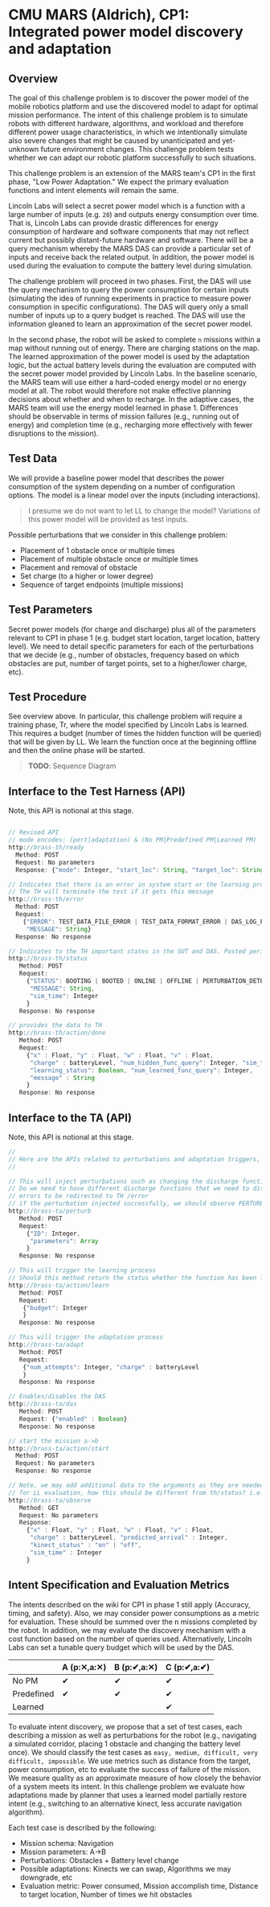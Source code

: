 # CMU MARS (Aldrich), CP1: Integrated power model discovery and adaptation

## Overview

The goal of this challenge problem is to discover the power model of the
mobile robotics platform and use the discovered model to adapt for optimal
mission performance. The intent of this challenge problem is to simulate
robots with different hardware, algorithms, and workload and therefore
different power usage characteristics, in which we intentionally simulate
also severe changes that might be caused by unanticipated and yet-unknown
future environment changes. This challenge problem tests whether we can
adapt our robotic platform successfully to such situations.

This challenge problem is an extension of the MARS team's CP1 in the first
phase, "Low Power Adaptation." We expect the primary evaluation functions
and intent elements will remain the same.

Lincoln Labs will select a secret power model which is a function with a
large number of inputs (e.g. `20`) and outputs energy consumption over
time. That is, Lincoln Labs can provide drastic differences for energy
consumption of hardware and software components that may not reflect
current but possibly distant-future hardware and software. There will be a
query mechanism whereby the MARS DAS can provide a particular set of inputs
and receive back the related output. In addition, the power model is used
during the evaluation to compute the battery level during simulation.

The challenge problem will proceed in two phases. First, the DAS will use
the query mechanism to query the power consumption for certain inputs
(simulating the idea of running experiments in practice to measure power
consumption in specific configurations). The DAS will query only a small
number of inputs up to a query budget is reached. The DAS will use the
information gleaned to learn an approximation of the secret power model.

In the second phase, the robot will be asked to complete `n` missions
within a map without running out of energy. There are charging stations on
the map. The learned approximation of the power model is used by the
adaptation logic, but the actual battery levels during the evaluation are
computed with the secret power model provided by Lincoln Labs. In the
baseline scenario, the MARS team will use either a hard-coded energy model
or no energy model at all. The robot would therefore not make effective
planning decisions about whether and when to recharge. In the adaptive
cases, the MARS team will use the energy model learned in
phase 1. Differences should be observable in terms of mission failures
(e.g., running out of energy) and completion time (e.g., recharging more
effectively with fewer disruptions to the mission).


## Test Data

We will provide a baseline power model that describes the power consumption
of the system depending on a number of configuration options. The model is
a linear model over the inputs (including interactions).

> I presume we do not want to let LL to change the model? Variations of
> this power model will be provided as test inputs.

Possible perturbations that we consider in this challenge problem:
* Placement of 1 obstacle once or multiple times
* Placement of multiple obstacle once or multiple times
* Placement and removal of obstacle
* Set charge (to a higher or lower degree)
* Sequence of target endpoints (multiple missions)

## Test Parameters

Secret power models (for charge and discharge) plus all of the parameters
relevant to CP1 in phase 1 (e.g. budget start location, target location,
battery level). We need to detail specific parameters for each of the
perturbations that we decide (e.g., number of obstacles, frequency based
on which obstacles are put, number of target points, set to a higher/lower
charge, etc).

## Test Procedure

See overview above. In particular, this challenge problem will require a
training phase, Tr, where the model specified by Lincoln Labs is
learned. This requires a budget (number of times the hidden function will
be queried) that will be given by LL. We learn the function once at the
beginning offline and then the online phase will be started.

> **TODO**: Sequence Diagram

## Interface to the Test Harness (API)

Note, this API is notional at this stage.

```javascript

// Revised API
// mode encodes: (pert|adaptation) & (No PM|Predefined PM|Learned PM)
http://brass-th/ready
  Method: POST
  Request: No parameters
  Response: {"mode": Integer, "start_loc": String, "target_loc": String, "discharge_function": String, "budget": Integer}

// Indicates that there is an error in system start or the learning process
// The TH will terminate the test if it gets this message
http://brass-th/error
  Method: POST
  Request:
    {"ERROR": TEST_DATA_FILE_ERROR | TEST_DATA_FORMAT_ERROR | DAS_LOG_FILE_ERROR | DAS_OTHER_ERROR | PARSING_ERROR | LEARNING_ERROR,
     "MESSAGE": String}
  Response: No response

// Indicates to the TH important states in the SUT and DAS. Posted periodically as interesting events occur.
http://brass-th/status
   Method: POST
   Request:
     {"STATUS": BOOTING | BOOTED | ONLINE | OFFLINE | PERTURBATION_DETECTED | MISSION_SUSPENDED | MISSION_RESUMED | MISSION_HALTED | MISSION_ABORTED | ADAPTATION_INITIATED | ADAPTATION_COMPLETED | ADAPTATION_STOPPED | TEST_ERROR | LEARNING_STARTED | LEARNING_DONE,
      "MESSAGE": String,
      "sim_time": Integer
     }
   Response: No response

// provides the data to TH
http://brass-th/action/done
   Method: POST
   Request:
     {"x" : Float, "y" : Float, "w" : Float, "v" : Float,
      "charge" : batteryLevel, "num_hidden_func_query": Integer, "sim_time": Integer, "num_adaptations": Integer
      "learning_status": Boolean, "num_learned_func_query": Integer,
      "message" : String
     }
   Response: No response
```

## Interface to the TA (API)

Note, this API is notional at this stage.

```javascript
//
// Here are the APIs related to perturbations and adaptation triggers, internal APIs??
//

// This will inject perturbations such as changing the discharge function, or setting new/in itializing battery charge, placing obstacles, removing obstacles, or changing kinect type or changing any other components of the system that typically affect the performance and discharge battery level differently.
// Do we need to have different discharge functions that we need to discover based on components that will be replaced at runtime? If so, every time we change this via /perturb, we need to change the hidden function and call /learn
// errors to be redirected to TH /error
// if the perturbation injected successfully, we should observe PERTURBATION_DETECTED in the /status
http://brass-ta/perturb
   Method: POST
   Request:
     {"ID": Integer,
      "parameters": Array
     }
   Response: No response

// This will trigger the learning process
// Should this method return the status whether the function has been learned? or we get this via /status?
http://brass-ta/action/learn
   Method: POST
   Request:
    {"budget": Integer
    }
   Response: No response

// This will trigger the adaptation process
http://brass-ta/adapt
   Method: POST
   Request:
    {"num_attempts": Integer, "charge" : batteryLevel
    }
   Response: No response

// Enables/disables the DAS
http://brass-ta/das
   Method: POST
   Request: {"enabled" : Boolean}
   Response: No response

// start the mission a->b
http://brass-ta/action/start
  Method: POST
  Request: No parameters
  Response: No response

// Note, we may add additional data to the arguments as they are needed
// for LL evaluation, how this should be different from th/status? i.e., when we should call each? should we merge the two?
http://brass-ta/observe
   Method: GET
   Request: No parameters
   Response:
     {"x" : Float, "y" : Float, "w" : Float, "v" : Float,
      "charge" : batteryLevel, "predicted_arrival" : Integer,
      "kinect_status" : "on" | "off",
      "sim_time" : Integer
     }

```

## Intent Specification and Evaluation Metrics

The intents described on the wiki for CP1 in phase 1 still apply (Accuracy,
timing, and safety). Also, we may consider power consumptions as a metric
for evaluation.  These should be summed over the n missions completed by
the robot. In addition, we may evaluate the discovery mechanism with a cost
function based on the number of queries used. Alternatively, Lincoln Labs
can set a tunable query budget which will be used by the DAS.

|             | A (p:✕,a:✕) | B (p:✔,a:✕) | C (p:✔,a:✔) |
|-------------|-------------|-------------|-------------|
| No PM       | ✔           | ✔           | ✔           |
| Predefined  | ✔           | ✔           | ✔           |
| Learned     |             |             | ✔           |

To evaluate intent discovery, we propose that a set of test cases, each
describing a mission as well as perturbations for the robot (e.g.,
navigating a simulated corridor, placing 1 obstacle and changing the
battery level once). We should classify the test cases as `easy, medium,
difficult, very difficult, impossible`.  We use metrics such as distance
from the target, power consumption, etc to evaluate the success of failure
of the mission. We measure quality as an approximate measure of how closely
the behavior of a system meets its intent. In this challenge problem we
evaluate how adaptations made by planner that uses a learned model
partially restore intent (e.g., switching to an alternative kinect, less
accurate navigation algorithm).

Each test case is described by the following:
* Mission schema: Navigation
* Mission parameters: A->B
* Perturbations: Obstacles + Battery level change
* Possible adaptations: Kinects we can swap, Algorithms we may downgrade, etc
* Evaluation metric: Power consumed, Mission accomplish time, Distance to
  target location, Number of times we hit obstacles

